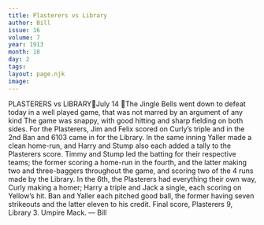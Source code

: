 ```yaml
---
title: Plasterers vs Library
author: Bill
issue: 16
volume: 7
year: 1913
month: 18
day: 2
tags:
layout: page.njk
image:
---
```

PLASTERERS vs LIBRARYJuly 14 The Jingle Bells went down to defeat today in a well played game, that was not marred by an argument of any kind The game was snappy, with good hitting and sharp fielding on both sides. For the Plasterers, Jim and Felix scored on Curly’s triple and in the 2nd Ban and 6103 came in for the Library. In the same inning Yaller made a clean home-run, and Harry and Stump also each added a tally to the Plasterers score. Timmy and Stump led the batting for their respective teams; the former scoring a home-run in the fourth, and the latter making two and three-baggers throughout the game, and scoring two of the 4 runs made by the Library. In the 6th, the Plasterers had everything their own way, Curly making a homer; Harry a triple and Jack a single, each scoring on Yellow’s hit. Ban and Yaller each pitched good ball, the former having seven strikeouts and the latter eleven to his credit. Final score, Plasterers 9, Library 3. Umpire Mack. — Bill 

